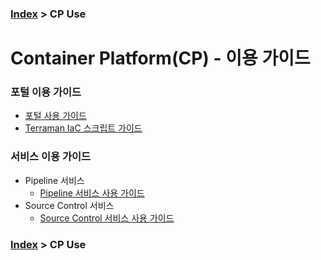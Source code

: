 ### [Index](https://github.com/PaaS-TA/Guide/blob/master/README.md) > CP Use
# Container Platform(CP) - 이용 가이드

### 포털 이용 가이드
  + [포털 사용 가이드](portal/container-platform-portal-guide.md) 
  + [Terraman IaC 스크립트 가이드](../check-guide/paas-ta-container-terraman-check-guide.md)
  
### 서비스 이용 가이드
- Pipeline 서비스
  + [Pipeline 서비스 사용 가이드](pipeline/paas-ta-container-platform-pipeline-use-guide.md)
- Source Control 서비스
  + [Source Control 서비스 사용 가이드](source-control/paas-ta-container-platform-source-control-use-guide.md)

### [Index](https://github.com/PaaS-TA/Guide/blob/master/README.md) > CP Use